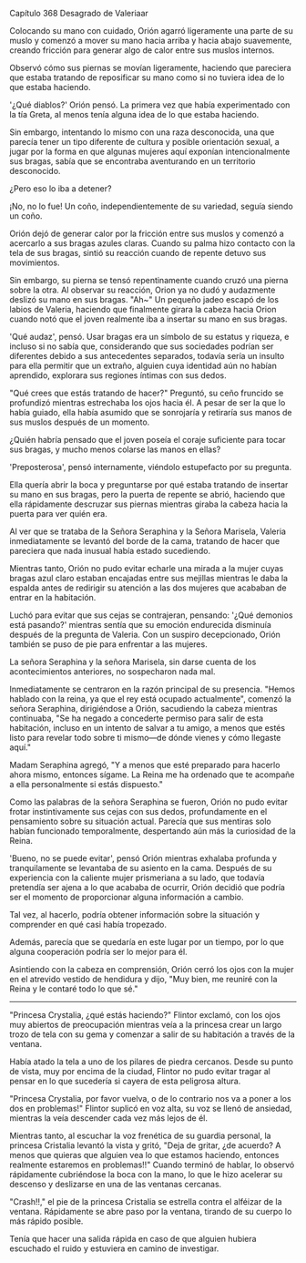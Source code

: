 
Capítulo 368 Desagrado de Valeriaar

Colocando su mano con cuidado, Orión agarró ligeramente una parte de su muslo y comenzó a mover su mano hacia arriba y hacia abajo suavemente, creando fricción para generar algo de calor entre sus muslos internos.

Observó cómo sus piernas se movían ligeramente, haciendo que pareciera que estaba tratando de reposificar su mano como si no tuviera idea de lo que estaba haciendo.

'¿Qué diablos?' Orión pensó. La primera vez que había experimentado con la tía Greta, al menos tenía alguna idea de lo que estaba haciendo.

Sin embargo, intentando lo mismo con una raza desconocida, una que parecía tener un tipo diferente de cultura y posible orientación sexual, a jugar por la forma en que algunas mujeres aquí exponían intencionalmente sus bragas, sabía que se encontraba aventurando en un territorio desconocido.

¿Pero eso lo iba a detener?

¡No, no lo fue! Un coño, independientemente de su variedad, seguía siendo un coño.

Orión dejó de generar calor por la fricción entre sus muslos y comenzó a acercarlo a sus bragas azules claras. Cuando su palma hizo contacto con la tela de sus bragas, sintió su reacción cuando de repente detuvo sus movimientos.

Sin embargo, su pierna se tensó repentinamente cuando cruzó una pierna sobre la otra. Al observar su reacción, Orion ya no dudó y audazmente deslizó su mano en sus bragas. "Ah~" Un pequeño jadeo escapó de los labios de Valeria, haciendo que finalmente girara la cabeza hacia Orion cuando notó que el joven realmente iba a insertar su mano en sus bragas.

'Qué audaz', pensó. Usar bragas era un símbolo de su estatus y riqueza, e incluso si no sabía que, considerando que sus sociedades podrían ser diferentes debido a sus antecedentes separados, todavía sería un insulto para ella permitir que un extraño, alguien cuya identidad aún no habían aprendido, explorara sus regiones íntimas con sus dedos.

"Qué crees que estás tratando de hacer?" Preguntó, su ceño fruncido se profundizó mientras estrechaba los ojos hacia él. A pesar de ser la que lo había guiado, ella había asumido que se sonrojaría y retiraría sus manos de sus muslos después de un momento.

¿Quién habría pensado que el joven poseía el coraje suficiente para tocar sus bragas, y mucho menos colarse las manos en ellas?

'Preposterosa', pensó internamente, viéndolo estupefacto por su pregunta.

Ella quería abrir la boca y preguntarse por qué estaba tratando de insertar su mano en sus bragas, pero la puerta de repente se abrió, haciendo que ella rápidamente descruzar sus piernas mientras giraba la cabeza hacia la puerta para ver quién era.

Al ver que se trataba de la Señora Seraphina y la Señora Marisela, Valeria inmediatamente se levantó del borde de la cama, tratando de hacer que pareciera que nada inusual había estado sucediendo.

Mientras tanto, Orión no pudo evitar echarle una mirada a la mujer cuyas bragas azul claro estaban encajadas entre sus mejillas mientras le daba la espalda antes de redirigir su atención a las dos mujeres que acababan de entrar en la habitación.

Luchó para evitar que sus cejas se contrajeran, pensando: '¿Qué demonios está pasando?' mientras sentía que su emoción endurecida disminuía después de la pregunta de Valeria. Con un suspiro decepcionado, Orión también se puso de pie para enfrentar a las mujeres.

La señora Seraphina y la señora Marisela, sin darse cuenta de los acontecimientos anteriores, no sospecharon nada mal.

Inmediatamente se centraron en la razón principal de su presencia. "Hemos hablado con la reina, ya que el rey está ocupado actualmente", comenzó la señora Seraphina, dirigiéndose a Orión, sacudiendo la cabeza mientras continuaba, "Se ha negado a concederte permiso para salir de esta habitación, incluso en un intento de salvar a tu amigo, a menos que estés listo para revelar todo sobre ti mismo—de dónde vienes y cómo llegaste aquí."

Madam Seraphina agregó, "Y a menos que esté preparado para hacerlo ahora mismo, entonces sígame. La Reina me ha ordenado que te acompañe a ella personalmente si estás dispuesto."

Como las palabras de la señora Seraphina se fueron, Orión no pudo evitar frotar instintivamente sus cejas con sus dedos, profundamente en el pensamiento sobre su situación actual. Parecía que sus mentiras solo habían funcionado temporalmente, despertando aún más la curiosidad de la Reina.

'Bueno, no se puede evitar', pensó Orión mientras exhalaba profunda y tranquilamente se levantaba de su asiento en la cama. Después de su experiencia con la caliente mujer prismeriana a su lado, que todavía pretendía ser ajena a lo que acababa de ocurrir, Orión decidió que podría ser el momento de proporcionar alguna información a cambio.

Tal vez, al hacerlo, podría obtener información sobre la situación y comprender en qué casi había tropezado.

Además, parecía que se quedaría en este lugar por un tiempo, por lo que alguna cooperación podría ser lo mejor para él.

Asintiendo con la cabeza en comprensión, Orión cerró los ojos con la mujer en el atrevido vestido de hendidura y dijo, "Muy bien, me reuniré con la Reina y le contaré todo lo que sé."

---

"Princesa Crystalia, ¿qué estás haciendo?" Flintor exclamó, con los ojos muy abiertos de preocupación mientras veía a la princesa crear un largo trozo de tela con su gema y comenzar a salir de su habitación a través de la ventana.

Había atado la tela a uno de los pilares de piedra cercanos. Desde su punto de vista, muy por encima de la ciudad, Flintor no pudo evitar tragar al pensar en lo que sucedería si cayera de esta peligrosa altura.

"Princesa Crystalia, por favor vuelva, o de lo contrario nos va a poner a los dos en problemas!" Flintor suplicó en voz alta, su voz se llenó de ansiedad, mientras la veía descender cada vez más lejos de él.

Mientras tanto, al escuchar la voz frenética de su guardia personal, la princesa Cristalia levantó la vista y gritó, "Deja de gritar, ¿de acuerdo? A menos que quieras que alguien vea lo que estamos haciendo, entonces realmente estaremos en problemas!!" Cuando terminó de hablar, lo observó rápidamente cubriéndose la boca con la mano, lo que le hizo acelerar su descenso y deslizarse en una de las ventanas cercanas.

"Crash!!," el pie de la princesa Cristalia se estrella contra el alféizar de la ventana. Rápidamente se abre paso por la ventana, tirando de su cuerpo lo más rápido posible.

Tenía que hacer una salida rápida en caso de que alguien hubiera escuchado el ruido y estuviera en camino de investigar.
